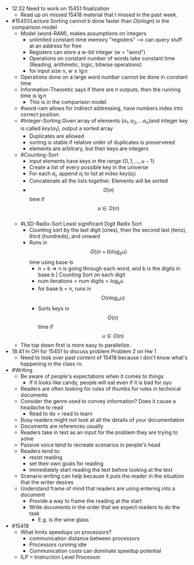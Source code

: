 - 12:32 Need to work on 15451 finalization
	- Read up on missed 15418 material that I missed in the past week.
- #15451/Lecture Sorting cannot b done faster than $\Omega (n log n)$ in the comparison model
	- Model (word-RAM), makes assumptions on integers
		- unlimited constant-time memory "registers" --> can query stuff at an address for free
		- Registers can store a w-bit integer (w = "word")
		- Operations on constant number of words take constant time (Reading, arithmetic, logic, bitwise operations)
		- for input size n, $w \geqslant \lg n$
	- Operations done on a large word number cannot be done in constant time
	- Information-Theoretic says if there are $n$ outputs, then the running time is $\lg n$
		- This is in the comparison model
	- #word-ram allows for indirect addressing, have numbers index into correct position.
	- #Integer-Sorting Given array of elements $(a_1, a_2,\ldots a_n)$and integer key is called $key(a_1)$, output a sorted array
		- Duplicates are allowed
		- sorting is stable if relative order of duplicates is preservered
		- elements are arbitrary, but their keys are integers
	- #Counting-Sort
		- input elements have keys in the range $\{0,1,\ldots , u - 1\}$
		- Create a list of every possible key in the universe
		- For each $a_i$, append $a_i$ to list at index $key(a_i)$
		- Concatenate all the lists together. Elements will be sorted
		- $$O(n)$$ time if $$u\in O(n)$$.
	- #LSD-Radix-Sort Least significant Digit Radix Sort
		- Counting sort by the last digit (ones), then the second last (tens), third (hundreds), and onward
		- Runs in $$O((n+b)log_bu)$$ time using base-b
			- n + b => n is going through each word, and b is the digits in base b | Counting Sort on each digit
			- num iterations = num digits = $log_bu$
			- for base b = n, runs in $$O(nlog_nu)$$
			- Sorts keys in $$O(n)$$ time if $$u\in O(n)$$
	- The top down first is more easy to parallelize.
- 18:41 In OH for 15451 to discuss problem Problem 2 on Hw 1
	- Need to look over past content of 15418 because I don't know what's happening in the class rn.
- #Writing
	- Be aware of people's expectations when it comes to things
		- If it looks like candy, people will eat even if it is bad for oyu
	- Readers are often looking for rules of thumbs for rules in technical documents
	- Consider the genre used to convey information? Does it cause a headache to read
		- Read to do > read to learn
	- Busy readers might not look at all the details of your documentation
	- Documents are references usually
	- Readers take in text as an input for the problem they are trying to solve
	- Passive voice tend to recreate scenarios in people's head
	- Readers tend to:
		- resist reading
		- set their own goals for reading
		- immediately start reading the text before looking at the text
	- Scenario writing can help because it puts the reader in the situation that the writer desires
	- Understand frame of mind that readers are using entering into a document
		- Provide a way to frame the reading at the start
		- Write documents in the order that we expect readers to do the task
			- E.g. is the wine glass
- #15418
	- What limits speedups on processors?
		- communication distance between processors
		- Processors running idle
		- Communication costs can dominate speedup potential
	- ILP = Instruction Level Processor